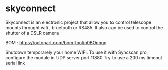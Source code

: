 # skyconnect



Skyconnect is an electronic project that allow you to control  telescope mounts throught wifi , bluetooth or RS485. 
It also can be used to control the shutter of a DSLR camera

BOM : https://octopart.com/bom-tool/n0BOnnqq


Shutdown temporarely your home WIFI.
To use it with Syncscan pro, configure the module in UDP server port 11880
Try to use a 200 ms timeout serial link
